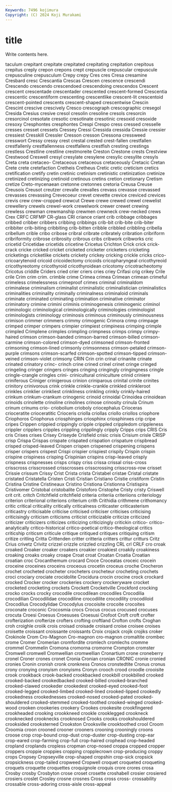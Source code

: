 ```yaml
---
Keywords: 7496 kojimura
Copyright: (C) 2024 Koji Murakami
---
```


# title

Write contents here.



taculum crepitant crepitate
crepitated crepitating crepitation crepitous crepitus creply crepon crepons crept crepuscle
crepuscular crepuscule crepusculine crepusculum Crepy crepy Cres cres Cresa cresamine
Cresbard cresc Crescantia Crescas Crescen crescence crescendi Crescendo crescendo crescendoed
crescendoing crescendos Crescent crescent crescentade crescentader crescented crescent-formed Crescentia crescentic
crescentiform crescenting crescentlike crescent-lit crescentoid crescent-pointed crescents crescent-shaped crescentwise Crescin
Crescint crescive crescively Cresco crescograph crescographic cresegol Cresida Cresius cresive
cresol cresolin cresoline cresols cresorcin cresorcinol cresotate cresotic cresotinate cresotinic
cresoxid cresoxide cresoxy Cresphontes cresphontes Crespi Crespo cress cressed cresselle
cresses cresset cressets Cressey Cressi Cressida cressida Cressie cressier cressiest
Cresskill Cressler Cresson cresson Cressona cressweed cresswort Cressy cressy crest
crestal crested crest-fallen crestfallen crestfallenly crestfallenness crestfallens crestfish cresting crestings
crestless Crestline crestline crestmoreite Creston Crestone crests Crestview Crestwood Creswell
cresyl cresylate cresylene cresylic cresylite cresyls Creta creta cretaceo- Cretaceous
cretaceous cretaceously Cretacic Cretan Crete crete cretefaction Cretheis Cretheus Cretic
cretic creticism cretics cretification cretify cretin cretinic cretinism cretinistic cretinization
cretinize cretinized cretinizing cretinoid cretinous cretins cretion cretionary Cretism cretize
Creto-mycenaean cretonne cretonnes cretoria Creusa Creuse Creusois Creusot creutzer crevalle
crevalles crevass crevasse crevassed crevasses crevassing Crevecoeur crevet crevette crevice
creviced crevices crevis crew crew-cropped crewcut Crewe crewe crewed crewel
crewelist crewellery crewels crewel-work crewelwork crewer crewet crewing crewless crewman
crewmanship crewmen crewneck crew-necked crews Crex CRFC CRFMP CR-glass CRI
criance criant crib cribbage cribbages cribbed cribber cribbers cribbing cribbings
crib-bit crib-bite crib-biter cribbiter crib-biting cribbiting crib-bitten cribble cribbled cribbling
cribella cribellum crible cribo cribose cribral cribrate cribrately cribration cribriform
cribriformity cribrose cribrosity cribrous cribs cribwork cribworks cric cricetid Cricetidae
cricetids cricetine Cricetus Crichton Crick crick crick-crack cricke cricked cricket
cricketed cricketer cricketers cricketing cricketings cricketlike crickets crickety crickey cricking
crickle cricks crico- cricoarytenoid cricoid cricoidectomy cricoids cricopharyngeal cricothyreoid cricothyreotomy
cricothyroid cricothyroidean cricotomy cricotracheotomy Cricotus criddle Criders cried crier criers
cries criey Crifasi crig crikey Crile crile Crim crim crim.
crimble crime Crimea crimea Crimean crimean crimeful crimeless crimelessness crimeproof
crimes criminal criminaldom criminalese criminalism criminalist criminalistic criminalistician criminalistics criminalities
criminality criminally criminalness criminaloid criminals criminate criminated criminating crimination criminative
criminator criminatory crimine crimini criminis criminogenesis criminogenic criminol criminologic criminological
criminologically criminologies criminologist criminologists criminology criminosis criminous criminously criminousness crimison
crimmer crimmers crimmy crimogenic Crimora crimp crimpage crimped crimper crimpers
crimpier crimpiest crimpiness crimping crimple crimpled Crimplene crimples crimpling crimpness
crimps crimpy crimpy-haired crimson crimson-banded crimson-barred crimson-billed crimson-carmine crimson-colored crimson-dyed
crimsoned crimson-fronted crimsoning crimson-lined crimsonly crimsonness crimson-petaled crimson-purple crimsons crimson-scarfed
crimson-spotted crimson-tipped crimson-veined crimson-violet crimsony CRIN Crin crin crinal crinanite
crinate crinated crinatory crinc- crinch crine crined crinel crinet cringe
cringed cringeling cringer cringers cringes cringing cringingly cringingness cringle cringle-crangle
cringles crini- crinicultural criniculture crinid criniere criniferous Criniger crinigerous crinion
criniparous crinital crinite crinites crinitory crinivorous crink crinkle crinkle-crankle crinkled
crinkleroot crinkles crinklier crinkliest crinkliness crinkling crinkly crinkly-haired crinkum crinkum-crankum
crinogenic crinoid crinoidal Crinoidea crinoidean crinoids crinolette crinoline crinolines crinose
crinosity crinula Crinum crinum crinums crio- criobolium crioboly criocephalus Crioceras
crioceratite crioceratitic Crioceris criolla criollas criollo criollos criophore Criophoros Criophorus
criosphinges criosphinx criosphinxes crip cripe cripes Crippen crippied crippingly cripple
crippled crippledom crippleness crippler cripplers cripples crippling cripplingly cripply Cripps
crips CRIS Cris cris Crises crises Crisey Criseyde Crisfield crisic
crisis Crisium crisle CRISP crisp Crispa Crispas crispate crispated crispation
crispature crispbread crisped crisped-leaved Crispen crispen crispened crispening crispens crisper
crispers crispest Crispi crispier crispiest crispily Crispin crispin crispine crispiness
crisping Crispinian crispins crisp-leaved crisply crispness crispnesses crisps crispy criss
crissa crissal criss-cross crisscross crisscrossed crisscrosses crisscrossing crisscross-row crisset Crissie
crissum Crissy Crist Crista crista Cristabel cristae Cristal cristate cristated
Cristatella Cristen Cristi Cristian Cristiano Cristie cristiform Cristin Cristina Cristine
Cristineaux Cristino Cristiona Cristionna Cristispira Cristivomer Cristobal cristobalite Cristoforo Cristophe
Cristy cristy Criswell crit crit. critch Critchfield critchfield criteria criteriia
criteriions criteriology criterion criterional criterions criterium crith Crithidia crithmene crithomancy
critic critical criticality critically criticalness criticaster criticasterism criticastry criticisable criticise
criticised criticiser criticises criticising criticisingly criticism criticisms criticist criticizable criticize
criticized criticizer criticizers criticizes criticizing criticizingly critickin critico- critico-analytically critico-historical
critico-poetical critico-theological critics criticship criticsm criticule critique critiqued critiques critiquing
critism critize critling Critta Crittenden critter critteria critters crittur critturs
Critz Crius crivetz Crivitz crizzel crizzle crizzled crizzling CRL crl
CRLF cro croak croaked Croaker croaker croakers croakier croakiest croakily
croakiness croaking croaks croaky croape Croat croat Croatan Croatia Croatian
croatian croc Crocanthemum crocard Croce Croceatas croceic crocein croceine croceines
croceins croceous crocetin croceus croche Crocheron crochet crocheted crocheter crocheters
crocheteur crocheting crochets croci crociary crociate crocidolite Crocidura crocin crocine
crock crockard crocked Crocker crocker crockeries crockery crockeryware crocket crocketed
crocketing crockets Crockett Crocketville Crockford crocking crocko crocks crocky crocodile
crocodilean crocodiles Crocodilia crocodilian Crocodilidae crocodiline crocodilite crocodility crocodiloid Crocodilus
Crocodylidae Crocodylus crocoisite crocoite crocoites croconate croconic Crocosmia crocs Crocus
crocus crocused crocuses crocuta Croesi Croesus Croesuses Croesusi Crofoot Croft
croft crofter crofterization crofterize crofters crofting croftland Crofton crofts Croghan
croh croighle croiik crois croisad croisade croisard croise croisee croises
croisette croissant croissante croissants Croix crojack crojik crojiks croker Crokinole
Crom Cro-Magnon Cro-magnon cro-magnon cromaltite crombec crome Cromer Cromerian cromfordite
cromlech cromlechs cromme crommel Crommelin Cromona cromorna cromorne Crompton cromster
Cromwell cromwell Cromwellian cromwellian Cronartium crone croneberry cronel Croner crones
cronet Cronia Cronian cronian CRONIC cronie cronied cronies Cronin cronish
cronk cronkness Cronos cronstedtite Cronus cronus crony cronying cronyism cronyisms
Cronyn crooch crood croodle crooisite crook crookback crook-backed crookbacked crookbill
crookbilled crooked crooked-backed crookedbacked crooked-billed crooked-branched crooked-clawed crookeder crookedest crooked-eyed
crooked-foot crooked-legged crooked-limbed crooked-lined crooked-lipped crookedly crookedness crookednesses crooked-nosed crooked-pated
crooked-shouldered crooked-stemmed crooked-toothed crooked-winged crooked-wood crooken crookeries crookery Crookes crookesite
crookfingered crookheaded crooking crookkneed crookle crooklegged crookneck crooknecked crooknecks crooknosed
Crooks crooks crookshouldered crooksided crooksterned Crookston Crooksville crooktoothed crool Croom
Croomia croon crooned crooner crooners crooning crooningly croons croose crop
crop-bound crop-dust crop-duster crop-dusting crop-ear crop-eared crop-farming crop-full crop-haired crophead
crop-headed cropland croplands cropless cropman crop-nosed croppa cropped cropper croppers
croppie croppies cropping cropplecrown crop-producing croppy crops Cropsey Cropseyville crop-shaped
cropshin crop-sick cropsick cropsickness crop-tailed cropweed Cropwell croquet croqueted croqueting
croquets croquette croquettes croquignole croquis crore crores crosa Crosby crosby
Crosbyton crose croset crosette croshabell crosier crosiered crosiers croslet Crosley
crosne crosnes Cross cross cross- crossability crossable cross-adoring cross-aisle cross-appeal
